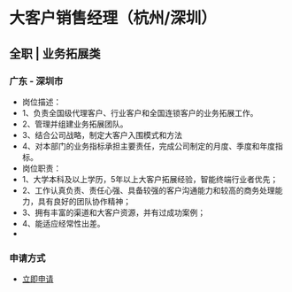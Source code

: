 
# 大客户销售经理（杭州/深圳）
## 全职  |  业务拓展类
### 广东 - 深圳市

- 岗位描述：
- 1、负责全国级代理客户、行业客户和全国连锁客户的业务拓展工作。
- 2、管理并组建业务拓展团队。
- 3、结合公司战略，制定大客户入围模式和方法
- 4、对本部门的业务指标承担主要责任，完成公司制定的月度、季度和年度指标。
- 岗位职责：
- 1、大学本科及以上学历，5年以上大客户拓展经验，智能终端行业者优先；
- 2、工作认真负责、责任心强、具备较强的客户沟通能力和较高的商务处理能力，具有良好的团队协作精神；
- 3、拥有丰富的渠道和大客户资源，并有过成功案例；
- 4、能适应经常性出差。
- &nbsp;
### 申请方式
- <a href="mailto:hr@tuya.com" title=yourName-大客户销售经理（杭州/深圳）>立即申请</a>